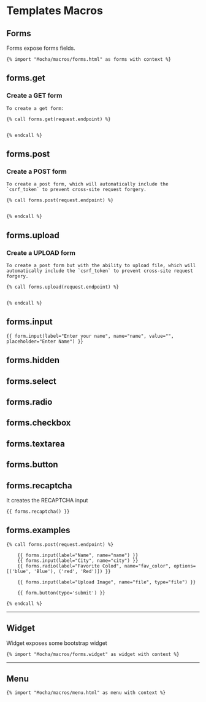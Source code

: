 
# Templates Macros

## Forms

Forms expose forms fields.

    {% import "Mocha/macros/forms.html" as forms with context %}


## forms.get

### Create a GET form 

    To create a get form:

    {% call forms.get(request.endpoint) %}
    
    
    {% endcall %}

## forms.post

### Create a POST form 

    To create a post form, which will automatically include the `csrf_token` to prevent cross-site request forgery.
    
    {% call forms.post(request.endpoint) %}
    
    
    {% endcall %}
    
    
## forms.upload

### Create a UPLOAD form 

    To create a post form but with the ability to upload file, which will automatically include the `csrf_token` to prevent cross-site request forgery.
    
    {% call forms.upload(request.endpoint) %}
    
    
    {% endcall %}
    

## forms.input

    {{ form.input(label="Enter your name", name="name", value="", placeholder="Enter Name") }}

## forms.hidden

## forms.select

## forms.radio

## forms.checkbox

## forms.textarea

## forms.button

## forms.recaptcha

It creates the RECAPTCHA input 

    {{ forms.recaptcha() }}


## forms.examples

    {% call forms.post(request.endpoint) %}
    
        {{ forms.input(label="Name", name="name") }}
        {{ forms.input(label="City", name="city") }}
        {{ forms.radio(label="Favorite Colod", name="fav_color", options=[('blue', 'Blue'), ('red', 'Red')]) }}
        
        {{ forms.input(label="Upload Image", name="file", type="file") }}
        
        {{ form.button(type='submit') }}
    
    {% endcall %}
---
    
    
## Widget
    
Widget exposes some bootstrap widget 

    {% import "Mocha/macros/forms.widget" as widget with context %}


---


## Menu

    {% import "Mocha/macros/menu.html" as menu with context %}

